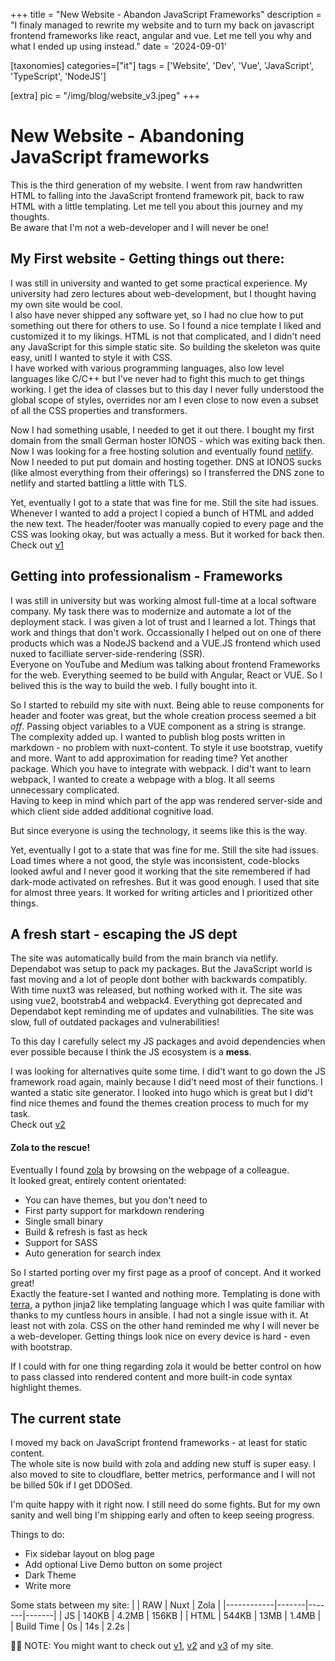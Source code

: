 +++
title = "New Website - Abandon JavaScript Frameworks"
description = "I finaly managed to rewrite my website and to turn my back on javascript frontend frameworks like react, angular and vue. Let me tell you why and what I ended up using instead."
date = '2024-09-01'

[taxonomies]
categories=["it"]
tags = ['Website', 'Dev', 'Vue', 'JavaScript', 'TypeScript', 'NodeJS']

[extra]
pic = "/img/blog/website_v3.jpeg"
+++
# New Website - Abandoning JavaScript frameworks

This is the third generation of my website. I went from raw handwritten HTML to falling into the JavaScript frontend framework pit, back to raw HTML with a little templating. Let me tell you about this journey and my thoughts.  
Be aware that I'm not a web-developer and I will never be one!

## My First website - Getting things out there:
I was still in university and wanted to get some practical experience. My university had zero lectures about web-development, but I thought having my own site would be cool.  
I also have never shipped any software yet, so I had no clue how to put something out there for others to use. So I found a nice template I liked and customized it to my likings. HTML is not that complicated, and I didn't need any JavaScript for this simple static site. So building the skeleton was quite easy, unitl I wanted to style it with CSS.  
I have worked with various programming languages, also low level languages like C/C++ but I've never had to fight this much to get things working. I get the idea of classes but to this day I never fully understood the global scope of styles, overrides nor am I even close to now even a subset of all the CSS properties and transformers.  

Now I had something usable, I needed to get it out there. I bought my first domain from the small German hoster IONOS - which was exiting back then. Now I was looking for a free hosting solution and eventually found [netlify](https://www.netlify.com/). Now I needed to put put domain and hosting together. DNS at IONOS sucks (like almost everything from their offerings) so I transferred the DNS zone to netlify and started battling a little with TLS.

Yet, eventually I got to a state that was fine for me. Still the site had issues.  
Whenever I wanted to add a project I copied a bunch of HTML and added the new text. The header/footer was manually copied to every page and the CSS was looking okay, but was actually a mess. But it worked for back then.  
Check out [v1](https://homepage-v1.henrikgerdes.me)

## Getting into professionalism - Frameworks
I was still in university but was working almost full-time at a local software company. My task there was to modernize and automate a lot of the deployment stack. I was given a lot of trust and I learned a lot. Things that work and things that don't work. Occassionally I helped out on one of there products which was a NodeJS backend and a VUE.JS frontend which used nuxed to facilliate server-side-rendering (SSR).  
Everyone on YouTube and Medium was talking about frontend Frameworks for the web. Everything seemed to be build with Angular, React or VUE. So I belived this is the way to build the web. I fully bought into it.

So I started to rebuild my site with nuxt. Being able to reuse components for header and footer was great, but the whole creation process seemed a bit *off*. Passing object variables to a VUE component as a string is strange.  
The complexity added up. I wanted to publish blog posts written in markdown - no problem with nuxt-content. To style it use bootstrap, vuetify and more. Want to add approximation for reading time? Yet another package. Which you have to integrate with webpack. I did't want to learn webpack, I wanted to create a webpage with a blog. It all seems unnecessary complicated.  
Having to keep in mind which part of the app was rendered server-side and which client side added additional cognitive load.

But since everyone is using the technology, it seems like this is the way.

Yet, eventually I got to a state that was fine for me. Still the site had issues.  
Load times where a not good, the style was inconsistent, code-blocks looked awful and I never good it working that the site remembered if had dark-mode activated on refreshes. But it was good enough. I used that site for almost three years. It worked for writing articles and I prioritized other things.

## A fresh start - escaping the JS dept
The site was automatically build from the main branch via netlify. Dependabot was setup to pack my packages. But the JavaScript world is fast moving and a lot of people dont bother with backwards compatibly. With time nuxt3 was released, but nothing worked with it. The site was using vue2, bootstrab4 and webpack4. Everything got deprecated and Dependabot kept reminding me of updates and vulnabilities. The site was slow, full of outdated packages and vulnerabilities!

To this day I carefully select my JS packages and avoid dependencies when ever possible because I think the JS ecosystem is a **mess**.  

I was looking for alternatives quite some time. I did't want to go down the JS framework road again, mainly because I did't need most of their functions. I wanted a static site generator. I looked into hugo which is great but I did't find nice themes and found the themes creation process to much for my task.  
Check out [v2](https://homepage-v2.henrikgerdes.me)

#### Zola to the rescue!
Eventually I found [zola](https://www.getzola.org/) by browsing on the webpage of a colleague.  
It looked great, entirely content orientated:

 * You can have themes, but you don't need to
 * First party support for markdown rendering
 * Single small binary
 * Build & refresh is fast as heck
 * Support for SASS
 * Auto generation for search index

So I started porting over my first page as a proof of concept. And it worked great!  
Exactly the feature-set I wanted and nothing more. Templating is done with [terra](https://keats.github.io/tera/), a python jinja2 like templating language which I was quite familiar with thanks to my cuntless hours in ansible. I had not a single issue with it. At least not with zola. CSS on the other hand reminded me why I will never be a web-developer. Getting things look nice on every device is hard - even with bootstrap.

If I could with for one thing regarding zola it would be better control on how to pass classed into rendered content and more built-in code syntax highlight themes.


## The current state
I moved my back on JavaScript frontend frameworks - at least for static content.  
The whole site is now build with zola and adding new stuff is super easy. I also moved to site to cloudflare, better metrics, performance and I will not be billed 50k if I get DDOSed.

I'm quite happy with it right now. I still need do some fights. But for my own sanity and well bing I'm shipping early and often to keep seeing progress.

Things to do:
 * Fix sidebar layout on blog page
 * Add optional Live Demo button on some project
 * Dark Theme
 * Write more

Some stats between my site:
|            | RAW   | Nuxt  | Zola  |
|------------|-------|-------|-------|
| JS         | 140KB | 4.2MB | 156KB |
| HTML       | 544KB | 13MB  | 1.4MB |
| Build Time | 0s    | 14s   | 2.2s  |

🧾📖 NOTE: You might want to check out [v1](https://homepage-v1.henrikgerdes.me), [v2](https://homepage-v2.henrikgerdes.me) and [v3](https://henrikgerdes.me) of my site.

